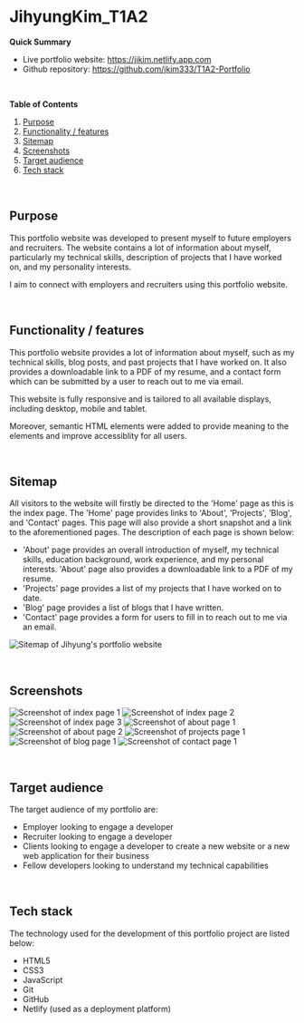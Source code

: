 # JihyungKim_T1A2

**Quick Summary**

- Live portfolio website: https://jikim.netlify.app.com
- Github repository: https://github.com/jkim333/T1A2-Portfolio

<br/>

**Table of Contents**

1. [Purpose](#purpose)
1. [Functionality / features](#functionality)
1. [Sitemap](#sitemap)
1. [Screenshots](#screenshots)
1. [Target audience](#target_audience)
1. [Tech stack](#tech_stack)

<br/>

<h2 id="purpose">Purpose</h2>

This portfolio website was developed to present myself to future employers and recruiters. The website contains a lot of information about myself, particularly my technical skills, description of projects that I have worked on, and my personality interests.

I aim to connect with employers and recruiters using this portfolio website.

<br/>

<h2 id="functionality">Functionality / features</h2>

This portfolio website provides a lot of information about myself, such as my technical skills, blog posts, and past projects that I have worked on. It also provides a downloadable link to a PDF of my resume, and a contact form which can be submitted by a user to reach out to me via email.

This website is fully responsive and is tailored to all available displays, including desktop, mobile and tablet.

Moreover, semantic HTML elements were added to provide meaning to the elements and improve accessiblity for all users.

<br/>

<h2 id="sitemap">Sitemap</h2>

All visitors to the website will firstly be directed to the 'Home' page as this is the index page. The 'Home' page provides links to 'About', 'Projects', 'Blog', and 'Contact' pages. This page will also provide a short snapshot and a link to the aforementioned pages. The description of each page is shown below:

- 'About' page provides an overall introduction of myself, my technical skills, education background, work experience, and my personal interests. 'About' page also provides a downloadable link to a PDF of my resume.
- 'Projects' page provides a list of my projects that I have worked on to date.
- 'Blog' page provides a list of blogs that I have written.
- 'Contact' page provides a form for users to fill in to reach out to me via an email.

![Sitemap of Jihyung's portfolio website](./docs/sitemap.png)

<br/>

<h2 id="screenshots">Screenshots</h2>

![Screenshot of index page 1](./docs/index-1-desktop.PNG)
![Screenshot of index page 2](./docs/index-2-desktop.PNG)
![Screenshot of index page 3](./docs/index-3-desktop.PNG)
![Screenshot of about page 1](./docs/about-me-1-mobile.PNG)
![Screenshot of about page 2](./docs/about-me-2-mobile.PNG)
![Screenshot of projects page 1](./docs/projects-1-desktop.PNG)
![Screenshot of blog page 1](./docs/blog-1-desktop.PNG)
![Screenshot of contact page 1](./docs/contact-me-1-desktop.PNG)

<br/>

<h2 id="target_audience">Target audience</h2>

The target audience of my portfolio are:

- Employer looking to engage a developer
- Recruiter looking to engage a developer
- Clients looking to engage a developer to create a new website or a new web application for their business
- Fellow developers looking to understand my technical capabilities

<br/>

<h2 id="tech_stack">Tech stack</h2>

The technology used for the development of this portfolio project are listed below:

- HTML5
- CSS3
- JavaScript
- Git
- GitHub
- Netlify (used as a deployment platform)

